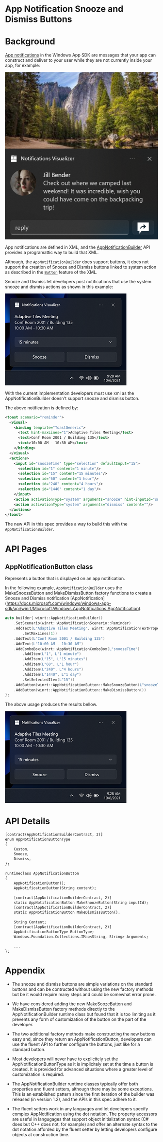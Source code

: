 
App Notification Snooze and Dismiss Buttons
===

# Background

[App notifications](https://learn.microsoft.com/en-us/windows/apps/windows-app-sdk/notifications/app-notifications/app-notifications-quickstart?tabs=cs)
in the Windows App SDK are messages that your app can construct and deliver to
your user while they are not currently inside your app, for example:

![App notification example](AppNotificationExample.png)

App notifications are defined in XML, and the
[AppNotificationBuilder](https://docs.microsoft.com/windows/windows-app-sdk/api/winrt/Microsoft.Windows.AppNotifications.Builder.AppNotificationBuilder)
API provides a programattic way to build that XML.

Although, the `AppNotificationBuilder` does support buttons, it does not support the creation of 
Snooze and Dismiss buttons linked to system action as described in the 
[`Button`](https://learn.microsoft.com/en-us/windows/apps/design/shell/tiles-and-notifications/adaptive-interactive-toasts?tabs=toolkit#buttons)
feature of the XML.

Snooze and Dismiss let developers post notifications that use the system snooze and dismiss actions as shown in this example:

![AppNotification Snooze and Dismiss Example](SnoozeAndDismissButtonsExample.png)

With the current implementation developers must use xml as the AppNotificationBuilder doesn't support snooze and dismiss button. 

The above notification is defined by:

```xml
<toast scenario="reminder">
  <visual>
    <binding template="ToastGeneric">
      <text hint-maxLines="1">Adaptive Tiles Meeting</text>
      <text>Conf Room 2001 / Building 135</text>
      <text>10:00 AM - 10:30 AM</text>
    </binding>
  </visual>
  <actions>
    <input id="snoozeTime" type="selection" defaultInput="15">
      <selection id="1" content="1 minute"/>
      <selection id="15" content="15 minutes"/>
      <selection id="60" content="1 hour"/>
      <selection id="240" content="4 hours"/>
      <selection id="1440" content="1 day"/>
    </input>
    <action activationType="system" arguments="snooze" hint-inputId="snoozeTime" content="" />
    <action activationType="system" arguments="dismiss" content=""/>
  </actions>
</toast>
```

The new API in this spec provides a way to build this with the `AppNotificationBuilder`.

# API Pages

## AppNotificationButton class

Represents a button that is displayed on an app notification.

In the following example, `AppNotificationBuilder` uses the MakeSnoozeButton and MakeDismissButton 
factory functions to create a Snooze and Dismiss notification [AppNotification]
(https://docs.microsoft.com/windows/windows-app-sdk/api/winrt/Microsoft.Windows.AppNotifications.AppNotification).

```c++
auto builder{ winrt::AppNotificationBuilder()
    .SetScenario(winrt::AppNotificationScenario::Reminder)
    .AddText(L"Adaptive Tiles Meeting", winrt::AppNotificationTextProperties()
        .SetMaxLines(1))
    .AddText(L"Conf Room 2001 / Building 135")
    .AddText(L"10:00 AM - 10:30 AM")
    .AddComboBox(winrt::AppNotificationComboBox(L"snoozeTime")
        .AddItem(L"1", L"1 minute")
        .AddItem(L"15", L"15 minutes")
        .AddItem(L"60", L"1 hour")
        .AddItem(L"240", L"4 hours")
        .AddItem(L"1440", L"1 day")
        .SetSelectedItem(L"15"))
    .AddButton(winrt::AppNotificationButton::MakeSnoozeButton(L"snoozeTime"))
    .AddButton(winrt::AppNotificationButton::MakeDismissButton())
};
```

The above usage produces the results bellow.

![AppNotification Snooze and Dismiss Example](toast-content-snooze-dismiss.png)

# API Details

```idl
[contract(AppNotificationBuilderContract, 2)]
enum AppNotificationButtonType
{
    Custom,
    Snooze,
    Dismiss,
};

runtimeclass AppNotificationButton
{
    AppNotificationButton();
    AppNotificationButton(String content);

    [contract(AppNotificationBuilderContract, 2)]
    static AppNotificationButton MakeSnoozeButton(String inputId);
    [contract(AppNotificationBuilderContract, 2)]
    static AppNotificationButton MakeDismissButton();

    String Content;
    [contract(AppNotificationBuilderContract, 2)]
    AppNotificationButtonType ButtonType;
    Windows.Foundation.Collections.IMap<String, String> Arguments;
  
    ...
};
```

# Appendix

* The snooze and dismiss buttons are simple variations on the standard buttons and can be contructed without 
using the new factory methods but be it would require many steps and could be somewhat error prone.

* We have considered adding the new MakeSoozeButton and MakeDismissButton factory methods directly to the 
AppNotificationBuilder runtime class but found that it is too limiting as it prevents any form of 
customization of the button on the part of the developer.

* The two additional factory methods make constructing the new buttons easy and, since they return an 
AppNotificationButton, developers can use the fluent API to further configure the buttons, just like 
for a standard button.

* Most developers will never have to explicitely set the AppNotificationButtonType as it is 
implicitely set at the time a button is created. It is provided for advanced situations where 
a greater level of customization is required.

* The AppNotificationBuilder runtime classes typically offer both properties and fluent setters, 
although there may be some exceptions. This is an established pattern since the first iteration of 
the builder was released (in version 1.2), and the APIs in this spec adhere to it.

* The fluent setters work in any languages and let developers specify complex AppNotification 
using the dot notation. The property accessors are useful in langugages that support object 
initialization syntax (C# does but C++ does not, for example) and offer an alternate syntax 
to the dot notation afforded by the fluent setter by letting developers configure objects at 
construction time.